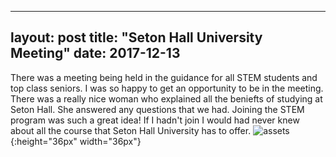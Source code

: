 ----
 layout: post
 title: "Seton Hall University Meeting"
 date: 2017-12-13
 ----
 There was a meeting being held in the guidance for all STEM students and top class seniors. I was so happy to get an opportunity to be in the meeting. There was a really nice woman who explained all the beniefts of studying at Seton Hall. She answered any questions that we had. Joining the STEM program was such a great idea! If I hadn't join I would had never knew about all the course that Seton Hall University has to offer.
![assets](../assets/6474_seton_hall_pirates-alternate-1998.png){:height="36px" width="36px"}
